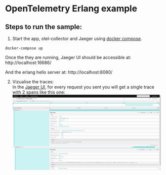 # OpenTelemetry Erlang example

## Steps to run the sample:
1. Start the app, otel-collector and Jaeger using [docker compose](https://docs.docker.com/compose/install/).
```shell
docker-compose up
```   

Once the they are running, Jaeger UI should be accessible at: http://localhost:16686/  

And the erlang hello server at: http://localhost:8080/  

2. Vizualise the traces:  
In the [Jaeger UI](http://localhost:16686/), for every request you sent you will get a single trace with 2 spans like this one:
![Jaeger_screenshot](./imgs/jaeger_screenshot.png)